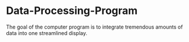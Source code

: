 Data-Processing-Program
=======================

The goal of the computer program is to integrate tremendous amounts of data into one streamlined display.
